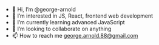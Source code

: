- 👋 Hi, I’m @george-arnold
- 👀 I’m interested in JS, React, frontend web development
- 🌱 I’m currently learning advanced JavaScript
- 💞️ I’m looking to collaborate on anything
- 📫 How to reach me george.arnold.88@gmail.com

<!---
george-arnold/george-arnold is a ✨ special ✨ repository because its `README.md` (this file) appears on your GitHub profile.
You can click the Preview link to take a look at your changes.
--->
